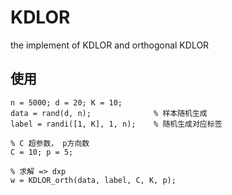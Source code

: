 # KDLOR
the implement of KDLOR and orthogonal KDLOR

## 使用
```maltab
n = 5000; d = 20; K = 10;
data = rand(d, n);              % 样本随机生成
label = randi([1, K], 1, n);    % 随机生成对应标签

% C 超参数， p方向数
C = 10; p = 5;

% 求解 => dxp
w = KDLOR_orth(data, label, C, K, p);
```
